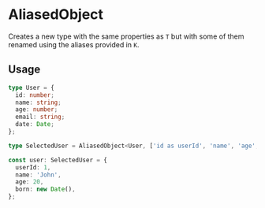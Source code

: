 # AliasedObject
Creates a new type with the same properties as `T` but with some of them renamed using the aliases provided in `K`.

## Usage
```ts
type User = {
  id: number;
  name: string;
  age: number;
  email: string;
  date: Date;
};

type SelectedUser = AliasedObject<User, ['id as userId', 'name', 'age', 'date as born']>;

const user: SelectedUser = {
  userId: 1,
  name: 'John',
  age: 20,
  born: new Date(),
};
```

